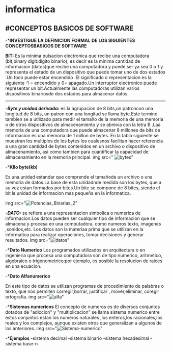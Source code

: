 # informatica
#CONCEPTOS BASICOS DE SOFTWARE
---
-***INVESTIGUE LA DEFINICION FORMAL DE LOS SIGUIENTES CONCEPTOSBASICOS DE SOFTWARE**


**BIT:**
Es la minima pulsacion electronica que recibe una computadora (bit,binary digit:digito binario); es decir es la minima cantidad de informacion (datos)que recibe una computadora y puede ser ya sea 0 o 1
y representa el estado de un dispositivo que puede tomar uno de dos estados .Un foco puede estar encendido .El significado o representacion es la siguiente :1 = encendido y 0= apagado.Un interruptor electronico puede representar un bit.Actualmente las computadoras utilizan varios dispositivos binariosde dos estados para almacenar datos.

---

-***Byte y unidad derivada:***
es la agrupacion de 8 bits,un patroncon una longitud de 8 bits, un patron con una longitud se llama byte.Este termino tambien se a utilizado para medir el tamaño de la memoria de una memoria o de otros dispositivos de almacenamiento y se abrevia con la letra B .Laa memoria de una computadora que puede almacenar  8 millones de bits de informacion es una memoria de 1 millon de bytes.
En la tabla siguiente se muestran los multiplos de los bytes los cualesnos facilitan hacer referencia a una gran cantidad de bytes contenidos en un archivo o dispositivo de almacenamiento, asi como tambien para cuantificar la capacidad de almacenamiento en la memoria principal.
img src=" ![bytes](https://github.com/Belenmejia/informatica1/assets/142844432/bcc20ff0-0276-4713-bc32-c77a92b18c97)"

-***KIlo byte(kb)**

Es una unidad estandar que comprende el tamañode un archivo o una  memoria de datos.La base de esta unidadnde medida son los bytes, que a su vez estan formados por bites.Un bite se compone de 8 bites, siendo el bit la unidad de informacion mas pequeña en la informatica.

img src="![Potencias_Binarias_2](https://github.com/Belenmejia/informatica1/assets/142844432/67c68b0e-7fb9-431f-beff-8ea780534a02)"


-***DATO:***
se refiere a una representacion simbolica o numerica de informacion.Los datos pueden ser cualquier tipo de informacion que se almacena y procesa en una computadora, como numeros texto, imagenes ,sonidos,etc.
Los datos son la materiaa prima que se utilizan en la informatica para realizar operaciones, tomar decisiones y generar resultados.
img src="![datos](https://github.com/Belenmejia/informatica1/assets/142844432/82072f82-0c69-44bf-b903-01ecf410f457)"


-***Dato Numerico**
Los programados utilizados en arquitectura o en ingenieria que procesa una computadora son de tipo numerico, aritmetico, algebraico o trigonometrico:por ejemplo, es posible la resolucion de raices en una ecuacion.



-***Dato Alfanumerico** 

En este tipo de datos se utilizan programas de procedimiento de palabras o texto, que nos permiten corregir,borrar, justificar , mover,eliminar, coregir ortografia.
img src="![alfa](https://github.com/Belenmejia/informatica1/assets/142844432/1fa82268-b747-4110-8db0-c92ddcc72657)"



-***Sistemas numericos**
El concepto de numeros es de diversos conjuntos dotados de "adiccion" y  "multiplicacion"
se llama sistema numerico entre estos conjuntos estan los numeros naturales ,los enteros,los racionales,los reales y los complejos, aunque existen otros que generalizan a algunos de los anteriores.
img src="![Sistema-numerico](https://github.com/Belenmejia/informatica1/assets/142844432/29bcddc1-6043-4a46-8cf9-a77adae230bf)"



-***Ejemplos**
-sistema decimal
-sistema binario
-sistema hexadesimal
-sistema base-n











